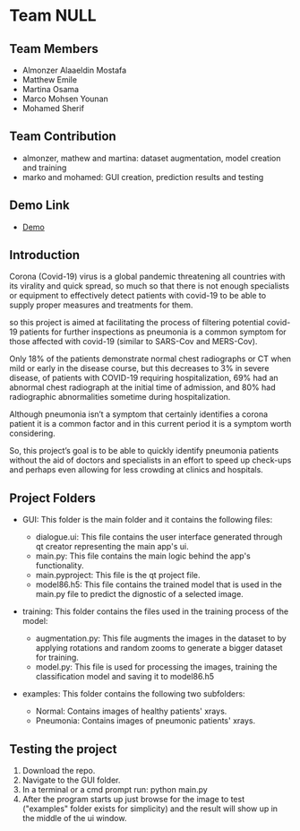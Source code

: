 # Team NULL

## Team Members
* Almonzer Alaaeldin Mostafa
* Matthew Emile
* Martina Osama
* Marco Mohsen Younan
* Mohamed Sherif

## Team Contribution
* almonzer, mathew and martina: dataset augmentation, model creation and training
* marko and mohamed: GUI creation, prediction results and testing

## Demo Link
* [Demo](https://drive.google.com/open?id=1GfbK2KapEMfR1jq3f-BpkzKXOf_33_k5)

## Introduction
Corona (Covid-19) virus is a global pandemic threatening all countries with its virality and quick spread, so much so that there is not enough specialists or equipment to effectively detect patients with covid-19 to be able to supply proper measures and treatments for them.

so this project is aimed at facilitating the process of filtering potential covid-19 patients for further inspections as pneumonia is a common symptom for those affected with covid-19 (similar to SARS-Cov and MERS-Cov).

Only 18% of the patients demonstrate normal chest radiographs or CT when mild or early in the disease course, but this decreases to 3% in severe disease, of patients with COVID-19 requiring hospitalization, 69% had an abnormal chest radiograph at the initial time of admission, and 80% had radiographic abnormalities sometime during hospitalization.

Although pneumonia isn’t a symptom that certainly identifies a corona patient it is a common factor and in this current period it is a symptom worth considering.

So, this project’s goal is to be able to quickly identify pneumonia patients without the aid of doctors and specialists in an effort to speed up check-ups and perhaps even allowing for less crowding at clinics and hospitals.

## Project Folders
* GUI: This folder is the main folder and it contains the following files:
  * dialogue.ui: This file contains the user interface generated through qt creator representing the main app's ui.
  * main.py: This file contains the main logic behind the app's functionality.
  * main.pyproject: This file is the qt project file.
  * model86.h5: This file contains the trained model that is used in the main.py file to predict the dignostic of a selected image.
  
* training: This folder contains the files used in the training process of the model:
  * augmentation.py: This file augments the images in the dataset to by applying rotations and random zooms to generate a bigger dataset for training.
  * model.py: This file is used for processing the images, training the classification model and saving it to model86.h5 

* examples: This folder contains the following two subfolders:
  * Normal: Contains images of healthy patients' xrays.
  * Pneumonia: Contains images of pneumonic patients' xrays.

## Testing the project
1. Download the repo.
2. Navigate to the GUI folder.
3. In a terminal or a cmd prompt run: python main.py
4. After the program starts up just browse for the image to test ("examples" folder exists for simplicity) and the result will show up in the middle of the ui window.
